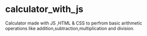# calculator_with_js
Calculator made with JS ,HTML &amp; CSS to perfrom basic arithmetic operations like addition,subtraction,multiplication and division.
